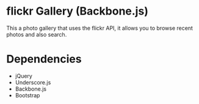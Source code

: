 flickr Gallery (Backbone.js)
============================

This a photo gallery that uses the flickr API, it allows you to browse recent photos and also search.

Dependencies
============

- jQuery
- Underscore.js
- Backbone.js
- Bootstrap
